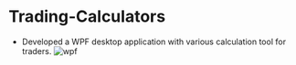 # Trading-Calculators
- Developed a WPF desktop application with various calculation tool for traders.
![wpf](https://user-images.githubusercontent.com/94925115/229170304-cf4aa93a-6888-441f-a51d-ab2714fa92d1.png)
